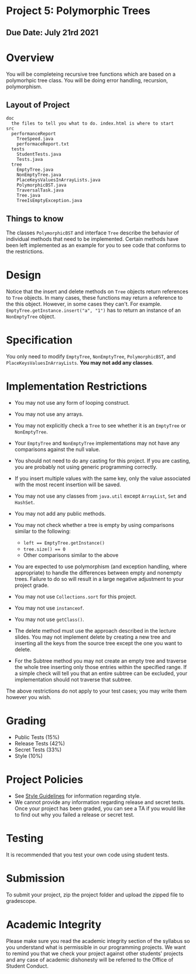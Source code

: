 # Project 5: Polymorphic Trees

## Due Date: July 21rd 2021

# Overview

You will be completeing recursive tree functions which are based on a polymorhpic tree class. You will be doing error handling, recursion, polymorphism.

## Layout of Project

```
doc
  the files to tell you what to do. index.html is where to start
src
  performanceReport
    TreeSpeed.java
    performaceReport.txt
  tests
    StudentTests.java
    Tests.java
  tree
    EmptyTree.java
    NonEmptyTree.java
    PlaceKeysValuesInArrayLists.java
    PolymorphicBST.java
    TraversalTask.java
    Tree.java
    TreeIsEmptyException.java
```

## Things to know
The classes `PolymorphicBST` and interface `Tree` describe the behavior of individual methods that need to be implemented. Certain methods have been left implemented as an example for you to see code that conforms to the restrictions.

# Design

Notice that the insert and delete methods on `Tree` objects return references to `Tree` objects. In many cases, these functions may return a reference to the this object. However, in some cases they can't. For example. `EmptyTree.getInstance.insert("a", "1")` has to return an instance of an `NonEmptyTree` object.

# Specification

You only need to modify `EmptyTree`, `NonEmptyTree`, `PolymorphicBST`, and `PlaceKeysValuesInArrayLists`. **You may not add any classes**.

# Implementation Restrictions

-    You may not use any form of looping construct.
 -    You may not use any arrays.
 -   You may not explicitly check a `Tree` to see whether it is an `EmptyTree` or `NonEmptyTree`.
 -    Your `EmptyTree` and `NonEmptyTree` implementations may not have any comparisons against the null value.
 -   You should not need to do any casting for this project. If you are casting, you are probably not using generic programming correctly.
  -   If you insert multiple values with the same key, only the value associated with the most recent insertion will be saved.
  -   You may not use any classes from `java.util` except `ArrayList`, `Set` and `HashSet`.
  -   You may not add any public methods.
  -   You may not check whether a tree is empty by using comparisons similar to the following:
        - `left == EmptyTree.getInstance()`
        - `tree.size() == 0`
        - Other comparisons similar to the above

- You are expected to use polymorphism (and exception handling, where appropriate) to handle the differences between empty and nonempty trees. Failure to do so will result in a large negative adjustment to your project grade.
- You may not use `Collections.sort` for this project.
- You may not use `instanceof`.
- You may not use `getClass()`.
- The delete method must use the approach described in the lecture slides. You may not implement delete by creating a new tree and inserting all the keys from the source tree except the one you want to delete.
- For the Subtree method you may not create an empty tree and traverse the whole tree inserting only those entries within the specified range. If a simple check will tell you that an entire subtree can be excluded, your implementation should not traverse that subtree.

The above restrictions do not apply to your test cases; you may write them however you wish. 

# Grading
* Public Tests (15%)
* Release Tests (42%)
* Secret Tests (33%)
* Style (10%)

# Project Policies
* See [Style Guidelines](http://www.cs.umd.edu/class/summer2017/cmsc132/resources/StyleGuidelines.html) for information regarding style.
* We cannot provide any information regarding release and secret tests. Once your project has been graded, you can see a TA if you would like to find out why you failed a release or secret test.

# Testing
It is recommended that you test your own code using student tests.

# Submission
To submit your project, zip the project folder and upload the zipped file to gradescope.

# Academic Integrity
Please make sure you read the academic integrity section of the syllabus so you understand what is permissible in our programming projects. We want to remind you that we check your project against other students' projects and any case of academic dishonesty will be referred to the Office of Student Conduct. 
